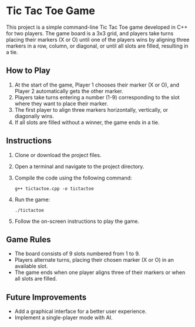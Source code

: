 
# Tic Tac Toe Game

This project is a simple command-line Tic Tac Toe game developed in C++ for two players. The game board is a 3x3 grid, and players take turns placing their markers (X or O) until one of the players wins by aligning three markers in a row, column, or diagonal, or until all slots are filled, resulting in a tie.

## How to Play

1. At the start of the game, Player 1 chooses their marker (X or O), and Player 2 automatically gets the other marker.
2. Players take turns entering a number (1-9) corresponding to the slot where they want to place their marker.
3. The first player to align three markers horizontally, vertically, or diagonally wins.
4. If all slots are filled without a winner, the game ends in a tie.

## Instructions

1. Clone or download the project files.
2. Open a terminal and navigate to the project directory.
3. Compile the code using the following command:

    ```
    g++ tictactoe.cpp -o tictactoe
    ```

4. Run the game:

    ```
    ./tictactoe
    ```

5. Follow the on-screen instructions to play the game.

## Game Rules

- The board consists of 9 slots numbered from 1 to 9.
- Players alternate turns, placing their chosen marker (X or O) in an available slot.
- The game ends when one player aligns three of their markers or when all slots are filled.

## Future Improvements

- Add a graphical interface for a better user experience.
- Implement a single-player mode with AI.
